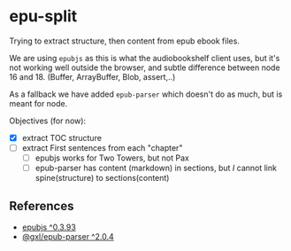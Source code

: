 # epu-split

Trying to extract structure, then content from epub ebook files.

We are using `epubjs` as this is what the audiobookshelf client uses, but it's not working well outside the browser, and subtle difference between node 16 and 18. (Buffer, ArrayBuffer, Blob, assert,..)

As a fallback we have added `epub-parser` which doesn't do as much, but is meant for node.

Objectives (for now):

- [x] extract TOC structure
- [ ] extract First sentences from each "chapter"
  - [ ] epubjs works for Two Towers, but not Pax
  - [ ] epub-parser has content (markdown) in sections, but _I_ cannot link spine(structure) to sections(content)

## References

- [epubjs ^0.3.93](https://github.com/futurepress/epub.js)
- [@gxl/epub-parser ^2.0.4](https://github.com/gaoxiaoliangz/epub-parser)
